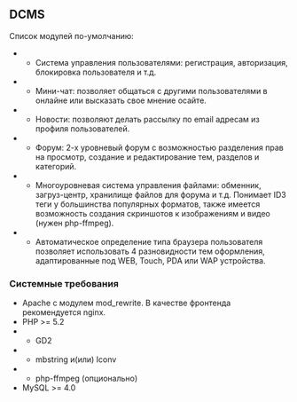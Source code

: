 ## DCMS ##

Список модулей по-умолчанию:
* - Система управления пользователями: регистрация, авторизация, блокировка пользователя и т.д.
* - Мини-чат: позволяет общаться с другими пользователями в онлайне или высказать свое мнение осайте.
* - Новости: позволяют делать рассылку по email адресам из профиля пользователей.
* - Форум: 2-х уровневый форум с возможностью разделения прав на просмотр, создание и редактирование тем, разделов и категорий.
* - Многоуровневая система управления файлами: обменник, загруз-центр, хранилище файлов для форума и т.д. Понимает ID3 теги у большинства популярных форматов, также имеется возможность создания скриншотов к изображениям и видео (нужен php-ffmpeg).
* - Автоматическое определение типа браузера пользователя позволяет использовать 4 разновидности тем оформления, адаптированные под WEB, Touch, PDA или WAP устройства.

### Системные требования ###

* Apache с модулем mod_rewrite. В качестве фронтенда рекомендуется nginx.
* PHP >= 5.2
* - GD2
* - mbstring и(или) Iconv
* - php-ffmpeg (опционально)
* MySQL >= 4.0